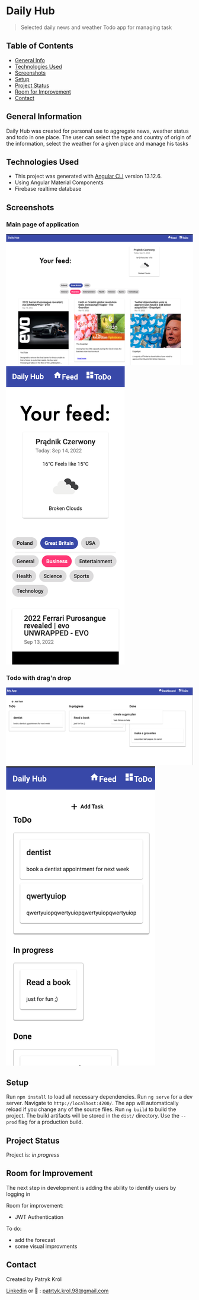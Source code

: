 # Daily Hub

> Selected daily news and weather 
> Todo app for managing task

## Table of Contents

* [General Info](#general-information)
* [Technologies Used](#technologies-used)
* [Screenshots](#screenshots)
* [Setup](#setup)
* [Project Status](#project-status)
* [Room for Improvement](#room-for-improvement)
* [Contact](#contact)

## General Information

Daily Hub was created for personal use to aggregate news, weather status and todo in one place. The user can select the type and country of origin of the information, select the weather for a given place and manage his tasks

## Technologies Used

* This project was generated with [Angular CLI](https://github.com/angular/angular-cli) version 13.12.6.
* Using Angular Material Components
* Firebase realtime database

## Screenshots

### Main page of application

![Example screenshot](./img/img2.png)
![Example screenshot](./img/img3.png)

### Todo with drag'n drop

![Example screenshot](./img/img1.png)
![Example screenshot](./img/img4.png)

## Setup

Run `npm install` to load all necessary dependencies.
Run `ng serve` for a dev server. Navigate to `http://localhost:4200/`. The app will automatically reload if you change any of the source files.
Run `ng build` to build the project. The build artifacts will be stored in the `dist/` directory. Use the `--prod` flag for a production build.

## Project Status

Project is: _in progress_

## Room for Improvement

The next step in development is adding the ability to identify users by logging in

Room for improvement:

* JWT Authentication

To do:

* add the forecast
* some visual improvments

## Contact

Created by Patryk Król

[Linkedin](https://www.linkedin.com/in/patryk-krol/) or 📧 : patrtyk.krol.98@gmail.com
